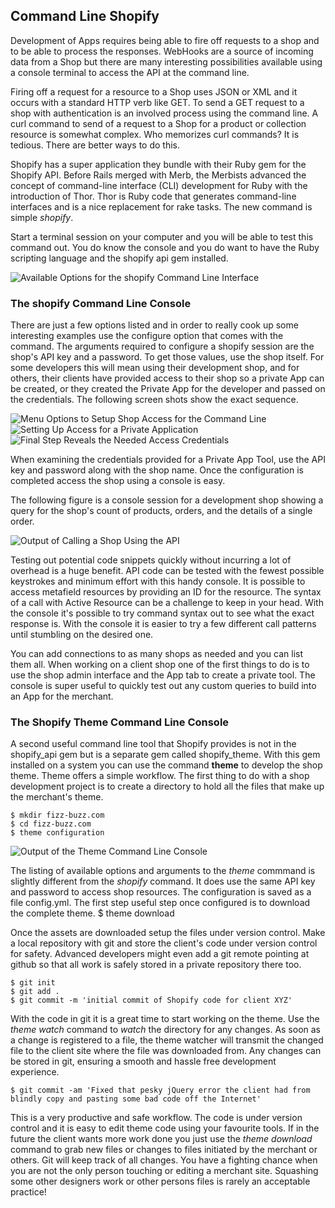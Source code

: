 ## Command Line Shopify ##

Development of Apps requires being able to fire off requests to a shop and to be able to process the responses. WebHooks are a source of incoming data from a Shop but there are many interesting possibilities available using a console terminal to access the API at the command line. 

Firing off a request for a resource to a Shop uses JSON or XML and it occurs with a standard HTTP verb like GET. To send a GET request to a shop with authentication is an involved process using the command line. A curl command to send of a request to a Shop for a product or collection resource is somewhat complex. Who memorizes curl commands? It is tedious. There are better ways to do this. 

Shopify has a super application they bundle with their Ruby gem for the Shopify API. Before Rails merged with Merb, the Merbists advanced the concept of command-line interface (CLI) development for Ruby with the introduction of Thor. Thor is Ruby code that generates command-line interfaces and is a nice replacement for rake tasks. The new command is simple *shopify*.

Start a terminal session on your computer and you will be able to test this command out. You do know the console and you do want to have the Ruby scripting language and the shopify api gem installed.

<div class="figure">
<img src="file://localhost/Users/dlazar/Pictures/Shopify%20E-Book/CLI2.png" alt="Available Options for the shopify Command Line Interface" />
</div>

### The shopify Command Line Console

There are just a few options listed and in order to really cook up some interesting examples use the configure option that comes with the command. The arguments required to configure a shopify session are the shop's API key and a password. To get those values, use the shop itself. For some developers this will mean using their development shop, and for others, their clients have provided access to their shop so a private App can be created, or they created the Private App for the developer and passed on the credentials. The following screen shots show the exact sequence.

<div class="figure">
<img src="file://localhost/Users/dlazar/Pictures/Shopify%20E-Book/Manage%20Apps2.png" alt="Menu Options to Setup Shop Access for the Command Line" />
</div>

<div class="figure">
<img src="file://localhost/Users/dlazar/Pictures/Shopify%20E-Book/Private%20Application2.png" alt="Setting Up Access for a Private Application" />
</div>

<div class="figure">
<img src="file://localhost/Users/dlazar/Pictures/Shopify%20E-Book/Private%20App.png" alt="Final Step Reveals the Needed Access Credentials" />
</div>

When examining the credentials provided for a Private App Tool, use the API key and password along with the shop name. Once the configuration is completed access the shop using a console is easy. 

The following figure is a console session for a development shop showing a query for the shop's count of products, orders, and the details of a single order.

<div class="figure">
<img src="file://localhost/Users/dlazar/Pictures/Shopify%20E-Book/shopify_console.png" alt="Output of Calling a Shop Using the API" />
</div>

Testing out potential code snippets quickly without incurring a lot of overhead is a huge benefit. API code can be tested with the fewest possible keystrokes and minimum effort with this handy console. It is possible to access metafield resources by providing an ID for the resource. The syntax of a call with Active Resource can be a challenge to keep in your head. With the console it's possible to try command syntax out to see what the exact response is. With the console it is easier to try a few different call patterns until stumbling on the desired one.

You can add connections to as many shops as needed and you can list them all. When working on a client shop one of the first things to do is to use the shop admin interface and the App tab to create a private tool. The console is super useful to quickly test out any custom queries to build into an App for the merchant. 

### The Shopify Theme Command Line Console

A second useful command line tool that Shopify provides is not in the shopify_api gem but is a separate gem called shopify_theme. With this gem installed on a system you can use the command **theme** to develop the shop theme. Theme offers a simple workflow. The first thing to do with a shop development project is to create a directory to hold all the files that make up the merchant's theme.

    $ mkdir fizz-buzz.com
    $ cd fizz-buzz.com
    $ theme configuration


<div class="figure">
<img src="file://localhost/Users/dlazar/Pictures/Shopify%20E-Book/theme%20console2.png" alt="Output of the Theme Command Line Console" />
</div>
    
The listing of available options and arguments to the *theme* commmand is slightly different from the *shopify* command. It does use the same API key and password to access shop resources. The configuration is saved as a file config.yml. The first step useful step once configured is to download the complete theme. 
    $ theme download
   
Once the assets are downloaded setup the files under version control. Make a local repository with git and store the client's code under version control for safety. Advanced developers might even add a git remote pointing at github so that all work is safely stored in a private repository there too. 

    $ git init
    $ git add .
    $ git commit -m 'initial commit of Shopify code for client XYZ'
    
With the code in git it is a great time to start working on the theme. Use the *theme watch* command to _watch_ the directory for any changes. As soon as a change is registered to a file, the theme watcher will transmit the changed file to the client site where the file was downloaded from. Any changes can be stored in git, ensuring a smooth and hassle free development experience.

    $ git commit -am 'Fixed that pesky jQuery error the client had from blindly copy and pasting some bad code off the Internet'
    
 This is a very productive and safe workflow. The code is under version control and it is easy to edit theme code using your favourite tools. If in the future the client wants more work done you just use the _theme download_ command to grab new files or changes to files initiated by the merchant or others. Git will keep track of all changes. You have a fighting chance when you are not the only person touching or editing a merchant site. Squashing some other designers work or other persons files is rarely an acceptable practice!
 